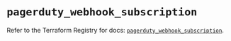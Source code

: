 # `pagerduty_webhook_subscription`

Refer to the Terraform Registry for docs: [`pagerduty_webhook_subscription`](https://registry.terraform.io/providers/pagerduty/pagerduty/3.8.1/docs/resources/webhook_subscription).
